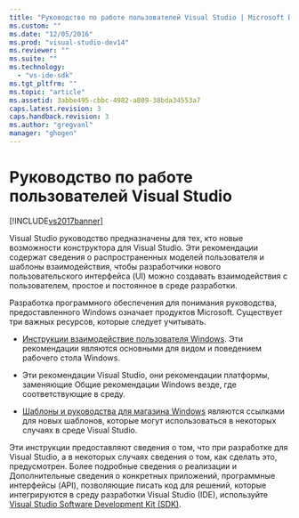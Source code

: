 ```yaml
---
title: "Руководство по работе пользователей Visual Studio | Microsoft Docs"
ms.custom: ""
ms.date: "12/05/2016"
ms.prod: "visual-studio-dev14"
ms.reviewer: ""
ms.suite: ""
ms.technology: 
  - "vs-ide-sdk"
ms.tgt_pltfrm: ""
ms.topic: "article"
ms.assetid: 3abbe495-cbbc-4982-a809-38bda34553a7
caps.latest.revision: 3
caps.handback.revision: 3
ms.author: "gregvanl"
manager: "ghogen"
---
```

# Руководство по работе пользователей Visual Studio
[!INCLUDE[vs2017banner](../../code-quality/includes/vs2017banner.md)]

Visual Studio руководство предназначены для тех, кто новые возможности конструктора для Visual Studio. Эти рекомендации содержат сведения о распространенных моделей пользователя и шаблоны взаимодействия, чтобы разработчики нового пользовательского интерфейса \(UI\) можно создавать взаимодействия с пользователем, простое и постоянное в среде разработки.  
  
 Разработка программного обеспечения для понимания руководства, предоставленного Windows означает продуктов Microsoft. Существует три важных ресурсов, которые следует учитывать.  
  
-   [Инструкции взаимодействие пользователя Windows](https://msdn.microsoft.com/en-us/library/aa511258.aspx). Эти рекомендации являются основными для видом и поведением рабочего стола Windows.  
  
-   Эти рекомендации Visual Studio, они рекомендации платформы, заменяющие Общие рекомендации Windows везде, где соответствующие в среду.  
  
-   [Шаблоны и руководства для магазина Windows](https://dev.windows.com/en-us/design/interaction-ux) являются ссылками для новых шаблонов, которые могут использоваться в некоторых случаях в среде Visual Studio.  
  
 Эти инструкции предоставляют сведения о том, что при разработке для Visual Studio, а в некоторых случаях сведения о том, как сделать это, предусмотрен. Более подробные сведения о реализации и Дополнительные сведения о конкретных приложений, программные интерфейсы \(API\), позволяющие писать код для решений, которые интегрируются в среду разработки Visual Studio \(IDE\), используйте [Visual Studio Software Development Kit \(SDK\)](https://msdn.microsoft.com/en-us/library/bb166441.aspx).